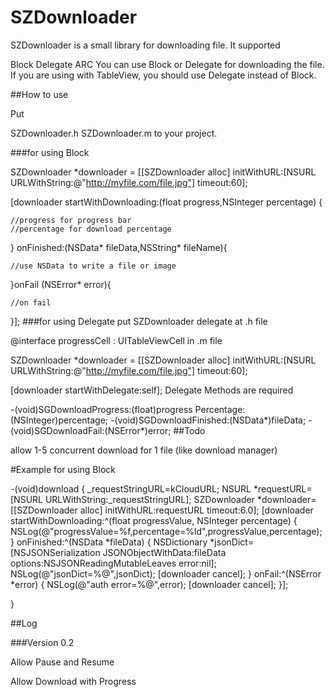 # SZDownloader
SZDownloader is a small library for downloading file.
It supported

Block
Delegate
ARC
You can use Block or Delegate for downloading the file. If you are using with TableView, you should use Delegate instead of Block.

##How to use

Put

SZDownloader.h
SZDownloader.m
to your project.

###for using Block

SZDownloader *downloader = [[SZDownloader alloc] initWithURL:[NSURL URLWithString:@"http://myfile.com/file.jpg"] timeout:60];

[downloader startWithDownloading:(float progress,NSInteger percentage) {
	
	//progress for progress bar
	//percentage for download percentage
	
} onFinished:(NSData* fileData,NSString* fileName){
	
	//use NSData to write a file or image
	
}onFail (NSError* error){

	//on fail

}];
###for using Delegate put SZDownloader delegate at .h file

@interface progressCell : UITableViewCell <SZDownloaderDelegate>
in .m file

SZDownloader *downloader = [[SZDownloader alloc] initWithURL:[NSURL URLWithString:@"http://myfile.com/file.jpg"] timeout:60];

[downloader startWithDelegate:self];
Delegate Methods are required

-(void)SGDownloadProgress:(float)progress Percentage:(NSInteger)percentage;
-(void)SGDownloadFinished:(NSData*)fileData;
-(void)SGDownloadFail:(NSError*)error;
##Todo

allow 1-5 concurrent download for 1 file (like download manager)


#Example for using Block

-(void)download
{
    _requestStringURL=kCloudURL;
    NSURL *requestURL=[NSURL URLWithString:_requestStringURL];
    SZDownloader *downloader=[[SZDownloader alloc] initWithURL:requestURL timeout:6.0];
    [downloader startWithDownloading:^(float progressValue, NSInteger percentage)
    {
        NSLog(@"progressValue=%f,percentage=%ld",progressValue,percentage);
    } onFinished:^(NSData *fileData)
    {
        NSDictionary *jsonDict=[NSJSONSerialization JSONObjectWithData:fileData options:NSJSONReadingMutableLeaves error:nil];
        NSLog(@"jsonDict=%@",jsonDict);
        [downloader cancel];
    }
    onFail:^(NSError *error)
     {
        NSLog(@"auth error=%@",error);
        [downloader cancel];
    }];

}


##Log

###Version 0.2

Allow Pause and Resume

Allow Download with Progress
